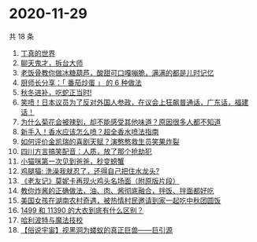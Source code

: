 # 2020-11-29

共 18 条

<!-- BEGIN ZHIHUVIDEO -->
<!-- 最后更新时间 Sun Nov 29 2020 04:05:58 GMT+0800 (CST) -->
1. [丁真的世界](https://www.zhihu.com/zvideo/1315813149224497152)
1. [聊天鬼才，拆台大师](https://www.zhihu.com/zvideo/1316044112568004608)
1. [老饭骨教你做冰糖葫芦，酸甜可口嘎嘣脆，满满的都是儿时记忆](https://www.zhihu.com/zvideo/1316135156043309056)
1. [厨师长分享：「 番茄炒蛋 」 的 6 种做法](https://www.zhihu.com/zvideo/1315985176045027328)
1. [秋冬进补，吃蛇正当时!](https://www.zhihu.com/zvideo/1315995324779728896)
1. [笑喷！日本议员为了反对外国人参政，在议会上狂飙普通话，广东话，福建话！](https://www.zhihu.com/zvideo/1315746273249587200)
1. [为什么菊花会被辣到，却不能感受其他味道？原因很多人都不知道](https://www.zhihu.com/zvideo/1316070516307337216)
1. [新手入！香水应该怎么喷？超全香水喷法指南](https://www.zhihu.com/zvideo/1315370776745070592)
1. [如何评价金凯瑞的喜剧天赋？演憨憨救生员笑果炸裂](https://www.zhihu.com/zvideo/1314382167238066176)
1. [四川方言搞笑配音：人质，放了那个抢劫犯](https://www.zhihu.com/zvideo/1315252244481019904)
1. [小猫咪第一次见到爸爸，秒变螃蟹](https://www.zhihu.com/zvideo/1315675424962740224)
1. [鸡腿猫: 洗澡我就忍了，还得自己把住水龙头?](https://www.zhihu.com/zvideo/1315694373623861248)
1. [《老友记》莫妮卡再现火鸡头名场面（附原版片段）](https://www.zhihu.com/zvideo/1315710101341745152)
1. [教你炸酱的正确做法，油、肉、酱彻底融合，拌饭、拌面都好吃](https://www.zhihu.com/zvideo/1316039054978973696)
1. [美国女孩在湖南农村奇遇，被热情村民邀请到家一起吃中秋团圆饭](https://www.zhihu.com/zvideo/1315989617142161408)
1. [1499 和 11390 的大衣到底有什么区别？](https://www.zhihu.com/zvideo/1315745992583618560)
1. [哈利波特与魔法技校](https://www.zhihu.com/zvideo/1315764463610257408)
1. [【俗说宇宙】视黑洞为蝼蚁的真正巨兽——巨引源](https://www.zhihu.com/zvideo/1315473801439182848)
<!-- END ZHIHUVIDEO -->
